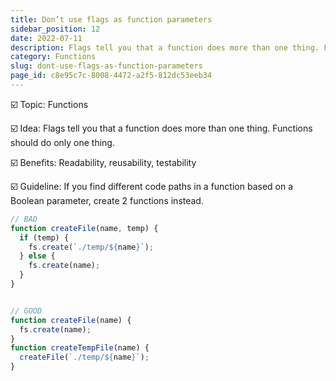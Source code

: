 ```yaml
---
title: Don’t use flags as function parameters
sidebar_position: 12
date: 2022-07-11
description: Flags tell you that a function does more than one thing. Functions should do only one thing.
category: Functions
slug: dont-use-flags-as-function-parameters
page_id: c8e95c7c-8008-4472-a2f5-812dc53eeb34
---
```




☑️ Topic: Functions


☑️ Idea: Flags tell you that a function does more than one thing. Functions should do only one thing.


☑️ Benefits: Readability, reusability, testability


☑️ Guideline: If you find different code paths in a function based on a Boolean parameter, create 2 functions instead.


```javascript
// BAD
function createFile(name, temp) {
  if (temp) {
    fs.create(`./temp/${name}`);
  } else {
    fs.create(name);
  }
}


// GOOD
function createFile(name) {
  fs.create(name);
}
function createTempFile(name) {
  createFile(`./temp/${name}`);
}
```

